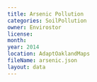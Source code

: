 ```yaml
---
title: Arsenic Pollution
categories: SoilPollution
owner: Envirostor
license:
month: 
year: 2014
location: AdaptOaklandMaps
fileName: arsenic.json
layout: data
---
```



